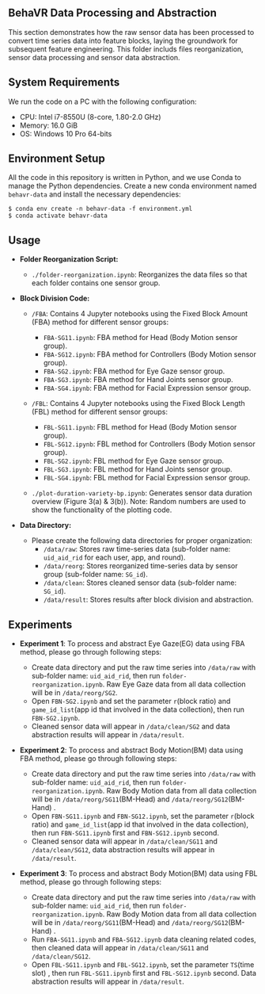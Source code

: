 

## BehaVR Data Processing and Abstraction

This section demonstrates how the raw sensor data has been processed to convert time series data into feature blocks, laying the groundwork for subsequent feature engineering. This folder includs files reorganization, sensor data processing and sensor data abstraction.

## System Requirements
We run the code on a PC with the following configuration:

- CPU: Intel i7-8550U (8-core, 1.80-2.0 GHz)
- Memory: 16.0 GiB
- OS: Windows 10 Pro 64-bits

## Environment Setup

All the code in this repository is written in Python, and we use Conda to manage the Python dependencies.
Create a new conda environment named `behavr-data` and install the necessary dependencies: 

```console
$ conda env create -n behavr-data -f environment.yml
$ conda activate behavr-data
```

## Usage

- **Folder Reorganization Script:**
  - `./folder-reorganization.ipynb`: Reorganizes the data files so that each folder contains one sensor group.

- **Block Division Code:**
  - `/FBA`: Contains 4 Jupyter notebooks using the Fixed Block Amount (FBA) method for different sensor groups:
    - `FBA-SG11.ipynb`: FBA method for Head (Body Motion sensor group).
    - `FBA-SG12.ipynb`: FBA method for Controllers (Body Motion sensor group).
    - `FBA-SG2.ipynb`: FBA method for Eye Gaze sensor group.
    - `FBA-SG3.ipynb`: FBA method for Hand Joints sensor group.
    - `FBA-SG4.ipynb`: FBA method for Facial Expression sensor group.
  
  - `/FBL`: Contains 4 Jupyter notebooks using the Fixed Block Length (FBL) method for different sensor groups:
    - `FBL-SG11.ipynb`: FBL method for Head (Body Motion sensor group).
    - `FBL-SG12.ipynb`: FBL method for Controllers (Body Motion sensor group).
    - `FBL-SG2.ipynb`: FBL method for Eye Gaze sensor group.
    - `FBL-SG3.ipynb`: FBL method for Hand Joints sensor group.
    - `FBL-SG4.ipynb`: FBL method for Facial Expression sensor group.

  - `./plot-duration-variety-bp.ipynb`: Generates sensor data duration overview (Figure 3(a) & 3(b)). Note: Random numbers are used to show the functionality of the plotting code.

- **Data Directory:**
  - Please create the following data directories for proper organization:
    - `/data/raw`: Stores raw time-series data (sub-folder name: `uid_aid_rid` for each user, app, and round).
    - `/data/reorg`: Stores reorganized time-series data by sensor group (sub-folder name: `SG_id`).
    - `/data/clean`: Stores cleaned sensor data (sub-folder name: `SG_id`).
    - `/data/result`: Stores results after block division and abstraction.


## Experiments 
- **Experiment 1**: To process and abstract Eye Gaze(EG) data using FBA method, please go through following steps:
  - Create data directory and put the raw time series into `/data/raw` with sub-folder name: `uid_aid_rid`, then run `folder-reorganization.ipynb`. Raw Eye Gaze data from all data collection will be in `/data/reorg/SG2`.
  - Open `FBN-SG2.ipynb` and set the parameter `r`(block ratio) and `game_id_list`(app id that involved in the data collection), then run `FBN-SG2.ipynb`.
  -  Cleaned sensor data will appear in `/data/clean/SG2` and data abstraction results will appear in `/data/result`.

- **Experiment 2**: To process and abstract Body Motion(BM) data using FBA method, please go through following steps:

  - Create data directory and put the raw time series into `/data/raw` with sub-folder name: `uid_aid_rid`, then run `folder-reorganization.ipynb`. Raw Body Motion data from all data collection will be in `/data/reorg/SG11`(BM-Head) and `/data/reorg/SG12`(BM-Hand) .
  -  Open `FBN-SG11.ipynb` and `FBN-SG12.ipynb`, set the parameter `r`(block ratio) and `game_id_list`(app id that involved in the data collection), then run `FBN-SG11.ipynb` first and `FBN-SG12.ipynb` second.
  - Cleaned sensor data will appear in `/data/clean/SG11` and `/data/clean/SG12`, data abstraction results will appear in `/data/result`.

- **Experiment 3**: To process and abstract Body Motion(BM) data using FBL method, please go through following steps:

  - Create data directory and put the raw time series into `/data/raw` with sub-folder name: `uid_aid_rid`, then run `folder-reorganization.ipynb`. Raw Body Motion data from all data collection will be in `/data/reorg/SG11`(BM-Head) and `/data/reorg/SG12`(BM-Hand) .
  -  Run `FBA-SG11.ipynb` and `FBA-SG12.ipynb` data cleaning related codes, then cleaned data will appear in `/data/clean/SG11` and `/data/clean/SG12`.
  -  Open `FBL-SG11.ipynb` and `FBL-SG12.ipynb`, set the parameter `TS`(time slot) , then run `FBL-SG11.ipynb` first and `FBL-SG12.ipynb` second. Data abstraction results will appear in `/data/result`.
